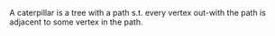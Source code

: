 A caterpillar is a tree with a path s.t. every vertex out-with the path is adjacent to some vertex in the path.